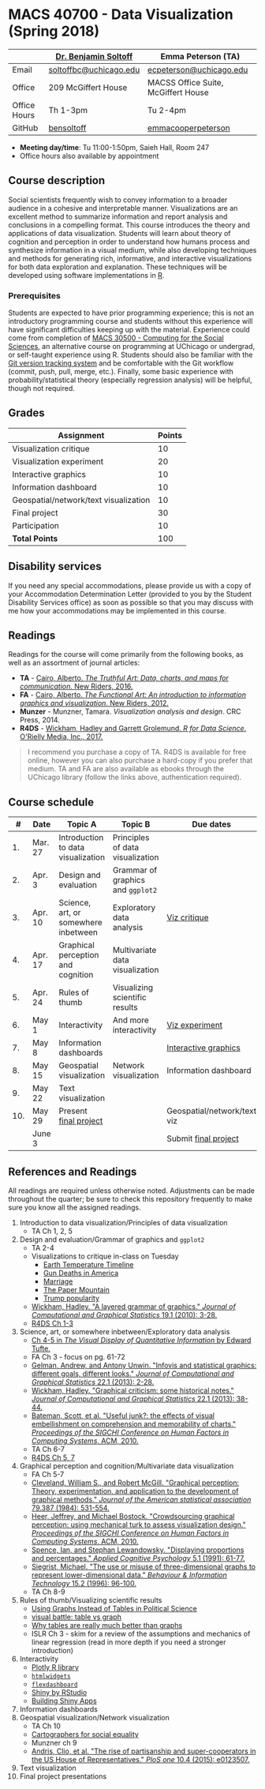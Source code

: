 # MACS 40700 - Data Visualization (Spring 2018)

|  | [Dr. Benjamin Soltoff](http://www.bensoltoff.com/) | Emma Peterson (TA) |
|--------------|----------------------------------------------------|-------------------------------------------------------------|
| Email | soltoffbc@uchicago.edu | ecpeterson@uchicago.edu |
| Office | 209 McGiffert House | MACSS Office Suite, McGiffert House |
| Office Hours | Th 1-3pm | Tu 2-4pm |
| GitHub | [bensoltoff](https://github.com/bensoltoff) | [emmacooperpeterson](https://github.com/emmacooperpeterson) |

* **Meeting day/time**: Tu 11:00-1:50pm, Saieh Hall, Room 247
* Office hours also available by appointment

## Course description

Social scientists frequently wish to convey information to a broader audience in a cohesive and interpretable manner. Visualizations are an excellent method to summarize information and report analysis and conclusions in a compelling format. This course introduces the theory and applications of data visualization. Students will learn about theory of cognition and perception in order to understand how humans process and synthesize information in a visual medium, while also developing techniques and methods for generating rich, informative, and interactive visualizations for both data exploration and explanation. These techniques will be developed using software implementations in [R](https://www.r-project.org/).

### Prerequisites

Students are expected to have prior programming experience; this is not an introductory programming course and students without this experience will have significant difficulties keeping up with the material. Experience could come from completion of [MACS 30500 - Computing for the Social Sciences](http://cfss.uchicago.edu/), an alternative course on programming at UChicago or undergrad, or self-taught experience using R. Students should also be familiar with the [Git version tracking system](https://git-scm.com/) and be comfortable with the Git workflow (commit, push, pull, merge, etc.). Finally, some basic experience with probability/statistical theory (especially regression analysis) will be helpful, though not required.

## Grades

| Assignment | Points |
|------------------|--------|
| Visualization critique | 10 |
| Visualization experiment | 20 |
| Interactive graphics | 10 |
| Information dashboard | 10 |
| Geospatial/network/text visualization | 10 |
| Final project | 30 |
| Participation | 10 |
| **Total Points** | 100 |

## Disability services

If you need any special accommodations, please provide us with a copy of your Accommodation Determination Letter (provided to you by the Student Disability Services office) as soon as possible so that you may discuss with me how your accommodations may be implemented in this course.

## Readings

Readings for the course will come primarily from the following books, as well as an assortment of journal articles:

* **TA** - [Cairo, Alberto. *The Truthful Art: Data, charts, and maps for communication*. New Riders, 2016.](http://proquestcombo.safaribooksonline.com.proxy.uchicago.edu/book/databases-and-reporting-tools/9780133440492)
* **FA** - [Cairo, Alberto. *The Functional Art: An introduction to information graphics and visualization*. New Riders, 2012.](http://proquestcombo.safaribooksonline.com.proxy.uchicago.edu/book/graphic-design/9780133041187)
* **Munzer** - Munzner, Tamara. *Visualization analysis and design*. CRC Press, 2014.
* **R4DS** - [Wickham, Hadley and Garrett Grolemund. *R for Data Science*. O'Rielly Media, Inc., 2017.](http://r4ds.had.co.nz/)

> I recommend you purchase a copy of TA. R4DS is available for free online, however you can also purchase a hard-copy if you prefer that medium. TA and FA are also available as ebooks through the UChicago library (follow the links above, authentication required).

## Course schedule

| # | Date | Topic A | Topic B | Due dates |
|-----|---------|-------------------------------------------------------|-----------------------------------|------------------------------------------------------|
| 1. | Mar. 27 | Introduction to data visualization | Principles of data visualization |  |
| 2. | Apr. 3 | Design and evaluation | Grammar of graphics and `ggplot2` |  |
| 3. | Apr. 10 | Science, art, or somewhere inbetween | Exploratory data analysis | [Viz critique](assignments/critique-grammar.md) |
| 4. | Apr. 17 | Graphical perception and cognition | Multivariate data visualization |  |
| 5. | Apr. 24 | Rules of thumb | Visualizing scientific results |  |
| 6. | May 1 | Interactivity | And more interactivity | [Viz experiment](assignments/experiment.md) |
| 7. | May 8 | Information dashboards |  | [Interactive graphics](assignments/interactivity.md) |
| 8. | May 15 | Geospatial visualization | Network visualization | Information dashboard |
| 9. | May 22 | Text visualization |  |  |
| 10. | May 29 | Present [final project](assignments/final-project.md) |  | Geospatial/network/text viz |
|  | June 3 |  |  | Submit [final project](assignments/final-project.md) |

## References and Readings

All readings are required unless otherwise noted. Adjustments can be made throughout the quarter; be sure to check this repository frequently to make sure you know all the assigned readings.

1. Introduction to data visualization/Principles of data visualization
    * TA Ch 1, 2, 5
1. Design and evaluation/Grammar of graphics and `ggplot2`
    * TA 2-4
    * Visualizations to critique in-class on Tuesday
        * [Earth Temperature Timeline](https://xkcd.com/1732/)
        * [Gun Deaths in America](https://fivethirtyeight.com/features/gun-deaths/)
        * [Marriage](https://xkcd.com/1431/)
        * [The Paper Mountain](http://www.nature.com/news/the-top-100-papers-1.16224)
        * [Trump popularity](https://projects.fivethirtyeight.com/trump-approval-ratings/)
    * [Wickham, Hadley. "A layered grammar of graphics." *Journal of Computational and Graphical Statistics* 19.1 (2010): 3-28.](http://www-tandfonline-com.proxy.uchicago.edu/doi/abs/10.1198/jcgs.2009.07098)
    * [R4DS Ch 1-3](http://r4ds.had.co.nz/)
1. Science, art, or somewhere inbetween/Exploratory data analysis
    * [Ch 4-5 in *The Visual Display of Quantitative Information* by Edward Tufte.](https://canvas.uchicago.edu/courses/15305/files?preview=1426507)
    * FA Ch 3 - focus on pg. 61-72
    * [Gelman, Andrew, and Antony Unwin. "Infovis and statistical graphics: different goals, different looks." *Journal of Computational and Graphical Statistics* 22.1 (2013): 2-28.](http://www-tandfonline-com.proxy.uchicago.edu/doi/full/10.1080/10618600.2012.761137)
    * [Wickham, Hadley. "Graphical criticism: some historical notes." *Journal of Computational and Graphical Statistics* 22.1 (2013): 38-44.](http://www-tandfonline-com.proxy.uchicago.edu/doi/full/10.1080/10618600.2012.761140?src=recsys)
    * [Bateman, Scott, et al. "Useful junk?: the effects of visual embellishment on comprehension and memorability of charts." *Proceedings of the SIGCHI Conference on Human Factors in Computing Systems*. ACM, 2010.](http://www.cedma-europe.org/newsletter%20articles/misc/The%20Effects%20of%20Visual%20Embellishment%20on%20Comprehension%20and%20Memorability%20of%20Charts.pdf)
    * TA Ch 6-7
    * [R4DS Ch 5, 7](http://r4ds.had.co.nz/exploratory-data-analysis.html)
1. Graphical perception and cognition/Multivariate data visualization
    * FA Ch 5-7
    * [Cleveland, William S., and Robert McGill. "Graphical perception: Theory, experimentation, and application to the development of graphical methods." *Journal of the American statistical association* 79.387 (1984): 531-554.](http://www.jstor.org.proxy.uchicago.edu/stable/2288400)
    * [Heer, Jeffrey, and Michael Bostock. "Crowdsourcing graphical perception: using mechanical turk to assess visualization design." *Proceedings of the SIGCHI Conference on Human Factors in Computing Systems*. ACM, 2010.](http://dl.acm.org.proxy.uchicago.edu/citation.cfm?id=1753357&CFID=745610279&CFTOKEN=53601915)
    * [Spence, Ian, and Stephan Lewandowsky. "Displaying proportions and percentages." *Applied Cognitive Psychology* 5.1 (1991): 61-77.](http://onlinelibrary.wiley.com.proxy.uchicago.edu/doi/10.1002/acp.2350050106/abstract;jsessionid=E21007114F95498B3EA95F35DD6A21BF.f03t04)
    * [Siegrist, Michael. "The use or misuse of three-dimensional graphs to represent lower-dimensional data." *Behaviour & Information Technology* 15.2 (1996): 96-100.](http://web.b.ebscohost.com.proxy.uchicago.edu/ehost/detail/detail?sid=7f75c721-2db0-4d09-9a39-4c63f8cdae48%40sessionmgr103&vid=0&hid=107&bdata=JnNpdGU9ZWhvc3QtbGl2ZSZzY29wZT1zaXRl#AN=7613951&db=iih)
    * TA Ch 8-9
1. Rules of thumb/Visualizing scientific results
    * [Using Graphs Instead of Tables in Political Science](http://www.jstor.org.proxy.uchicago.edu/stable/20446574?seq=1#page_scan_tab_contents)
    * [visual battle: table vs graph](http://www.storytellingwithdata.com/blog/2011/11/visual-battle-table-vs-graph)
    * [Why tables are really much better than graphs](http://andrewgelman.com/2009/04/01/why_tables_are/)
    * ISLR Ch 3 - skim for a review of the assumptions and mechanics of linear regression (read in more depth if you need a stronger introduction)
1. Interactivity
    * [Plotly R library](https://plot.ly/r/)
    * [`htmlwidgets`](http://www.htmlwidgets.org/)
    * [`flexdashboard`](http://rmarkdown.rstudio.com/flexdashboard/)
    * [Shiny by RStudio](https://shiny.rstudio.com/)
    * [Building Shiny Apps](http://cfss.uchicago.edu/shiny001_abc.html)
1. Information dashboards
1. Geospatial visualization/Network visualization
    * TA Ch 10
    * [Cartographers for social equality](https://www.youtube.com/watch?v=vVX-PrBRtTY)
    * Munzner ch 9
    * [Andris, Clio, et al. "The rise of partisanship and super-cooperators in the US House of Representatives." *PloS one* 10.4 (2015): e0123507.](http://journals.plos.org/plosone/article?id=10.1371/journal.pone.0123507)
1. Text visualization
1. Final project presentations
